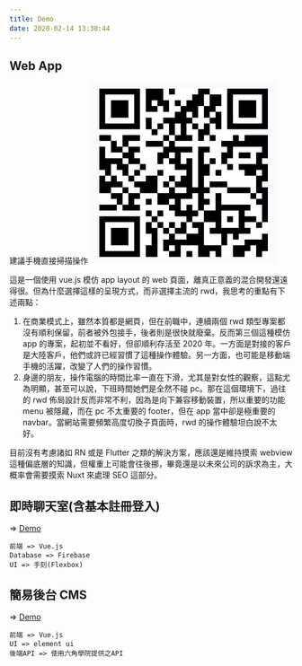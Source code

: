 ```yaml
---
title: Demo
date: 2020-02-14 13:30:44
---
```

## Web App
建議手機直接掃描操作
![](/images/vue-tools-app.png)

這是一個使用 vue.js 模仿 app layout 的 web 頁面，離真正意義的混合開發還遠得很。但為什麼選擇這樣的呈現方式，而非選擇主流的 rwd，我思考的重點有下述兩點：

1. 在商業模式上，雖然本質都是網頁，但在前職中，連續兩個 rwd 類型專案都沒有順利保留，前者被外包接手，後者則是很快就廢棄。反而第三個這種模仿 app 的專案，起初並不看好，但卻順利存活至 2020 年。一方面是對接的客戶是大陸客戶，他們或許已經習慣了這種操作體驗。另一方面，也可能是移動端手機的活躍，改變了人們的操作習慣。
2. 身邊的朋友，操作電腦的時間比率一直在下滑，尤其是對女性的觀察，這點尤為明顯，甚至可以說，下班時間她們是全然不碰 pc。那在這個環境下，過往的 rwd 佈局設計反而非常不利，因為是向下兼容移動裝置，所以重要的功能 menu 被隱藏，而在 pc 不太重要的 footer，但在 app 當中卻是極重要的 navbar。當網站需要頻繁高度切換子頁面時，rwd 的操作體驗坦白說不太好。

目前沒有考慮諸如 RN 或是 Flutter 之類的解決方案，應該還是維持摸索 webview 這種偏底層的知識，但權重上可能會往後挪，畢竟還是以未來公司的訴求為主，大概率會需要摸索 Nuxt 來處理 SEO 這部分。

## 即時聊天室(含基本註冊登入)
=> [Demo](https://vue-chat-6a66d.firebaseapp.com/)
```
前端 => Vue.js
Database => Firebase
UI => 手刻(Flexbox)
```

## 簡易後台 CMS
=> [Demo](https://vue-shope-admin.netlify.com/)
```
前端 => Vue.js
UI => element ui
後端API => 使用六角學院提供之API
```